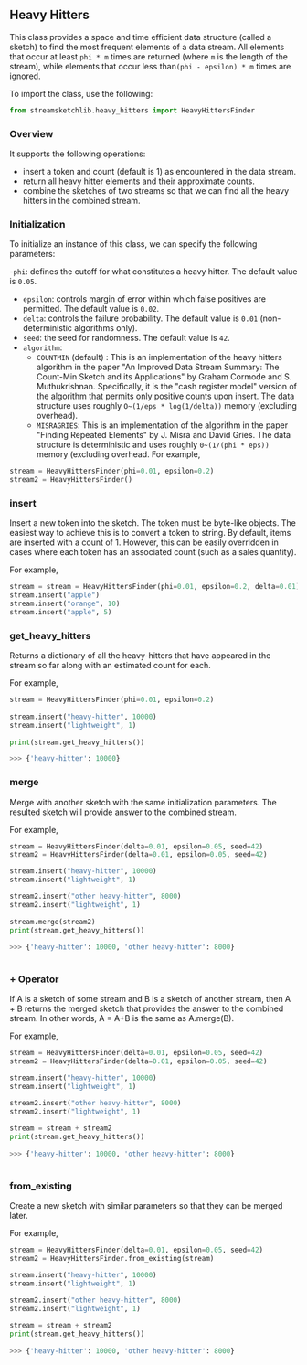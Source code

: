 ## Heavy Hitters  
  
This class provides a space and time efficient data structure (called a sketch) to find the most frequent elements of a data stream. All elements that occur at least `phi * m` times are returned (where `m` is the length of the stream), while elements that occur less than`(phi - epsilon) * m` times are ignored. 
  
  
To import the class, use the following:  
  
```python  
from streamsketchlib.heavy_hitters import HeavyHittersFinder 
```  
### Overview  
  
It supports the following operations:  
  
- insert a token and count (default is 1) as encountered in the data stream. 
- return all heavy hitter elements and their approximate counts. 
- combine the sketches of two streams so that we can find all the heavy hitters in the combined stream.  
  
### Initialization  
  
To initialize an instance of this class, we can specify the following parameters:  

  -`phi`: defines the cutoff for what constitutes a heavy hitter. The default value is `0.05`.
 - `epsilon`: controls margin of error within which false positives are permitted. The default value is `0.02`.  
 - `delta`: controls the failure probability. The default value is `0.01` (non-deterministic algorithms only). 
 - `seed`: the seed for randomness. The default value is `42`.
 - `algorithm`:	
   - `COUNTMIN` (default) : This is an implementation of the    heavy hitters algorithm in the paper  "An Improved Data Stream Summary: The Count-Min Sketch and its Applications" by Graham Cormode and S. Muthukrishnan. Specifically, it is the "cash register model" version of the algorithm that permits only positive counts upon insert. The data structure uses roughly `O~(1/eps * log(1/delta))` memory (excluding overhead).
   - `MISRAGRIES`: This is an implementation of the algorithm in the paper "Finding Repeated Elements" by J. Misra and David Gries. The data structure is deterministic and uses roughly  `0~(1/(phi * eps))` memory (excluding overhead. 
For example,  
  
```python  
stream = HeavyHittersFinder(phi=0.01, epsilon=0.2)  
stream2 = HeavyHittersFinder()  
```  
  
### insert  
  
Insert a new token into the sketch. The token must be byte-like objects. The easiest way to achieve this is to convert a token to string.  By default, items are inserted with a count of 1. However, this can be easily overridden in cases where each token has an associated count (such as a sales quantity).

For example,  
  
  
```python  
stream = stream = HeavyHittersFinder(phi=0.01, epsilon=0.2, delta=0.01)  
stream.insert("apple")  
stream.insert("orange", 10)  
stream.insert("apple", 5)  
```


### get_heavy_hitters
Returns a dictionary of all the heavy-hitters that have appeared in the stream so far along with an estimated count for each.
  
For example,  
```python
stream = HeavyHittersFinder(phi=0.01, epsilon=0.2)  
  
stream.insert("heavy-hitter", 10000)  
stream.insert("lightweight", 1)
  
print(stream.get_heavy_hitters())  

>>> {'heavy-hitter': 10000}

```  
  
### merge  
  
Merge with another sketch with the same initialization parameters. The resulted sketch will provide answer to the combined stream.  
  
For example,  
  
```python  
stream = HeavyHittersFinder(delta=0.01, epsilon=0.05, seed=42)  
stream2 = HeavyHittersFinder(delta=0.01, epsilon=0.05, seed=42)  

stream.insert("heavy-hitter", 10000)  
stream.insert("lightweight", 1)

stream2.insert("other heavy-hitter", 8000)  
stream2.insert("lightweight", 1)
  
stream.merge(stream2)  
print(stream.get_heavy_hitters())  
  
>>> {'heavy-hitter': 10000, 'other heavy-hitter': 8000} 
  
```  
  
### + Operator  
  
If A is a sketch of some stream and B is a sketch of another stream, then A + B returns the merged sketch that provides the answer to the combined stream. In other words, A = A+B is the same as A.merge(B).   
  
For example,  
  
```python  
stream = HeavyHittersFinder(delta=0.01, epsilon=0.05, seed=42)  
stream2 = HeavyHittersFinder(delta=0.01, epsilon=0.05, seed=42)  

stream.insert("heavy-hitter", 10000)  
stream.insert("lightweight", 1)

stream2.insert("other heavy-hitter", 8000)  
stream2.insert("lightweight", 1)
  
stream = stream + stream2  
print(stream.get_heavy_hitters())  
  
>>> {'heavy-hitter': 10000, 'other heavy-hitter': 8000} 
  
```  
  
### from_existing   
Create a new sketch with similar parameters so that they can be merged later.  
  
For example,  

```python
stream = HeavyHittersFinder(delta=0.01, epsilon=0.05, seed=42)  
stream2 = HeavyHittersFinder.from_existing(stream)

stream.insert("heavy-hitter", 10000)  
stream.insert("lightweight", 1)

stream2.insert("other heavy-hitter", 8000)  
stream2.insert("lightweight", 1)
  
stream = stream + stream2  
print(stream.get_heavy_hitters())  
  
>>> {'heavy-hitter': 10000, 'other heavy-hitter': 8000} 

```